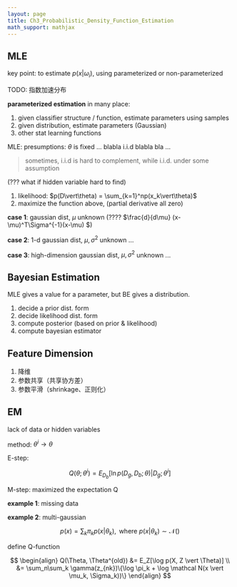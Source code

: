 ```yaml
---
layout: page
title: Ch3_Probabilistic_Density_Function_Estimation
math_support: mathjax
---
```



## MLE

key point: to estimate $p(x\vert \omega_i)$, using parameterized or non-parameterized

TODO: 指数加速分布

**parameterized estimation** in many place:

1. given classifier structure / function, estimate parameters using samples
2. given distribution, estimate parameters (Gaussian)
3. other stat learning functions

MLE: presumptions: $\theta$ is fixed ... blabla i.i.d blabla bla ...

> sometimes, i.i.d is hard to complement, while i.i.d. under some assumption

(??? what if hidden variable hard to find)

1. likelihood: $p(D\vert\theta) = \sum_{k=1}^np(x_k\vert\theta)$
2. maximize the function above, (partial derivative all zero)

**case 1**: gaussian dist, $\mu$ unknown
(???? $\frac{d}{d\mu} (x-\mu)^T\Sigma^{-1}(x-\mu) $)

**case 2**: 1-d gaussian dist, $\mu, \sigma^2$ unknown
...

**case 3**: high-dimension gaussian dist, $\mu, \sigma^2$ unknown
...

## Bayesian Estimation

MLE gives a value for a parameter, but BE gives a distribution. 

1. decide a prior dist. form
2. decide likelihood dist. form
3. compute posterior (based on prior & likelihood)
4. compute bayesian estimator

## Feature Dimension

1. 降维
2. 参数共享（共享协方差）
3. 参数平滑（shrinkage、正则化）

## EM

lack of data or hidden variables

method: $\theta^i \to \theta$

E-step:

$$
Q(\theta; \theta^i)=E_{D_b}[\ln p(D_g,D_b;\theta)\vert D_g;\theta^i]
$$

M-step:
maximized the expectation Q


**example 1**: missing data

**example 2**: multi-gaussian

$$
p(x)=\sum_k \pi_k p(x \vert \theta_k),\text{ where } p(x \vert \theta_k) \sim \mathcal{N}()
$$

define Q-function

$$
\begin{align}
Q(\Theta, \Theta^{old}) &= E_Z[\log p(X, Z \vert \Theta)]  \\
&= \sum_n\sum_k \gamma(z_{nk})\{\log \pi_k + \log \mathcal N(x \vert \mu_k, \Sigma_k))\}
\end{align}
$$














